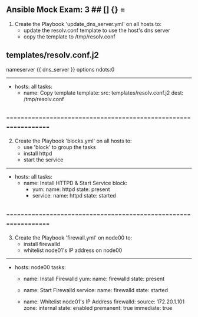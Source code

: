 
##  Ansible Mock Exam: 3  ##     [] {} =



1. Create the Playbook 'update_dns_server.yml' on all hosts to:
    - update the resolv.conf template to use the host's dns server
    - copy the template to /tmp/resolv.conf


templates/resolv.conf.j2
------------------------
nameserver  {{ dns_server }}
options ndots:0

---
- hosts: all
  tasks:
    - name: Copy template
      template:
        src: templates/resolv.conf.j2
        dest: /tmp/resolv.conf


## --------------------------------------------------------------- ##


2. Create the Playbook 'blocks.yml' on all hosts to:
    - use 'block' to group the tasks
    - install httpd
    - start the service


---
- hosts: all
  tasks:
    - name: Install HTTPD & Start Service
      block:
        - yum: 
            name: httpd
            state: present
        - service:
            name: httpd
            state: started
      

## --------------------------------------------------------------- ##


3. Create the Playbook 'firewall.yml' on node00 to:
    - install firewalld
    - whitelist node01's IP address on node00


---
- hosts: node00
  tasks:
    - name: Install Firewalld
      yum:
        name: firewalld
        state: present
    
    - name: Start Firewalld
      service:
        name: firewalld
        state: started

    - name: Whitelist node01's IP Address
      firewalld:
        source: 172.20.1.101
        zone: internal
        state: enabled
        premanent: true
        immediate: true
